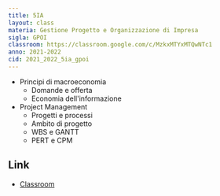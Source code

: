 ```yaml
---
title: 5IA
layout: class
materia: Gestione Progetto e Organizzazione di Impresa
sigla: GPOI
classroom: https://classroom.google.com/c/MzkxMTYxMTQwNTc1
anno: 2021-2022
cid: 2021_2022_5ia_gpoi
---
```


* Principi di macroeconomia
	* Domande e offerta
	* Economia dell'informazione
* Project Management
	* Progetti e processi
	* Ambito di progetto
	* WBS e GANTT
	* PERT e CPM

## Link
<ul>
	<li><a href="{{ page.classroom }}" target="_blank">Classroom</a></li>
</ul>